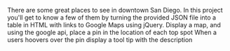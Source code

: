 There are some great places to see in downtown San Diego. In this project you'll get to know a few of them by turning the provided JSON file into a table in HTML with links to Google Maps using jQuery.
Display a map, and using the google api, place a pin in the location of each top spot
When a users hoovers over the pin display a tool tip with the description